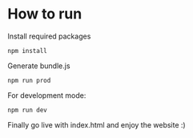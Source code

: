 # How to run

Install required packages

```
npm install
```

Generate bundle.js

```
npm run prod
```

For development mode:

```
npm run dev
```

Finally go live with index.html and enjoy the website :)
